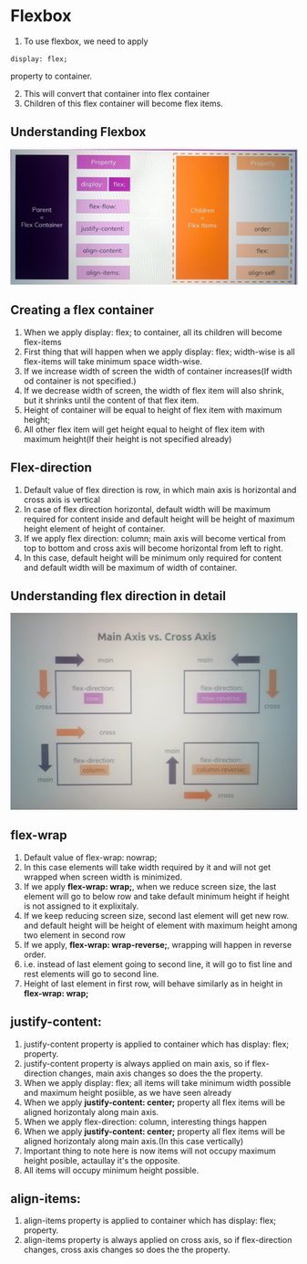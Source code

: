# Flexbox

1. To use flexbox, we need to apply

```
display: flex;
```

property to container.

2. This will convert that container into flex container
3. Children of this flex container will become flex items.

## Understanding Flexbox

![understanding flexbox](./UnderstandingFlexbox.jpeg)

## Creating a flex container

1. When we apply display: flex; to container, all its children will become flex-items
2. First thing that will happen when we apply display: flex; width-wise is all flex-items will take minimum space width-wise.
3. If we increase width of screen the width of container increases(If width od container is not specified.)
4. If we decrease width of screen, the width of flex item will also shrink, but it shrinks until the content of that flex item.
5. Height of container will be equal to height of flex item with maximum height;
6. All other flex item will get height equal to height of flex item with maximum height(If their height is not specified already)

## Flex-direction

1. Default value of flex direction is row, in which main axis is horizontal and cross axis is vertical
2. In case of flex direction horizontal, default width will be maximum required for content inside and default height will be height of maximum height element of height of container.
3. If we apply flex direction: column; main axis will become vertical from top to bottom and cross axis will become horizontal from left to right.
4. In this case, default height will be minimum only required for content and default width will be maximum of width of container.

## Understanding flex direction in detail

![flex direction](./Flex-direction.jpeg)

## flex-wrap

1. Default value of flex-wrap: nowrap;
2. In this case elements will take width required by it and will not get wrapped when screen width is minimized.
3. If we apply **flex-wrap: wrap;**, when we reduce screen size, the last element will go to below row and take default minimum height if height is not assigned to it explixitaly.
4. If we keep reducing screen size, second last element will get new row. and default height will be height of element with maximum height among two element in second row
5. If we apply, **flex-wrap: wrap-reverse;**, wrapping will happen in reverse order.
6. i.e. instead of last element going to second line, it will go to fist line and rest elements will go to second line.
7. Height of last element in first row, will behave similarly as in height in **flex-wrap: wrap;**

## justify-content:

1. justify-content property is applied to container which has display: flex; property.
2. justify-content property is always applied on main axis, so if flex-direction changes, main axis changes so does the the property.
3. When we apply display: flex; all items will take minimum width possible and maximum height posiible, as we have seen already
4. When we apply **justify-content: center;** property all flex items will be aligned horizontaly along main axis.
5. When we apply flex-direction: column, interesting things happen
6. When we apply **justify-content: center;** property all flex items will be aligned horizontaly along main axis.(In this case vertically)
7. Important thing to note here is now items will not occupy maximum height posible, actaullay it's the opposite.
8. All items will occupy minimum height possible.

## align-items:

1. align-items property is applied to container which has display: flex; property.
2. align-items property is always applied on cross axis, so if flex-direction changes, cross axis changes so does the the property.
